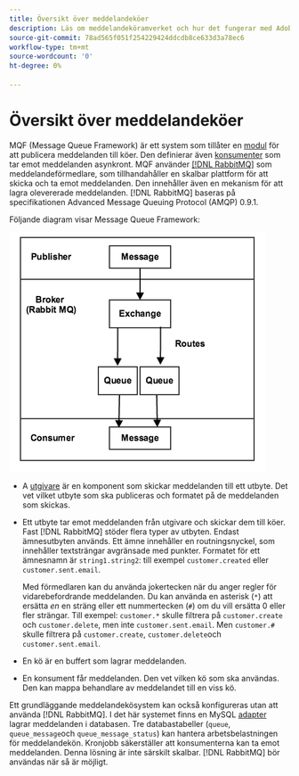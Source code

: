 ```yaml
---
title: Översikt över meddelandeköer
description: Läs om meddelandeköramverket och hur det fungerar med Adobe Commerce och Magento Open Source.
source-git-commit: 78ad565f051f254229424ddcdb8ce633d3a78ec6
workflow-type: tm+mt
source-wordcount: '0'
ht-degree: 0%

---
```



# Översikt över meddelandeköer

MQF (Message Queue Framework) är ett system som tillåter en [modul](https://glossary.magento.com/module) för att publicera meddelanden till köer. Den definierar även [konsumenter](consumers.md) som tar emot meddelanden asynkront. MQF använder [[!DNL RabbitMQ]](https://www.rabbitmq.com) som meddelandeförmedlare, som tillhandahåller en skalbar plattform för att skicka och ta emot meddelanden. Den innehåller även en mekanism för att lagra olevererade meddelanden. [!DNL RabbitMQ] baseras på specifikationen Advanced Message Queuing Protocol (AMQP) 0.9.1.

Följande diagram visar Message Queue Framework:

![Message Queue Framework](../../assets/configuration/mq-framework.png)

- A [utgivare](https://glossary.magento.com/publisher-subscriber-pattern) är en komponent som skickar meddelanden till ett utbyte. Det vet vilket utbyte som ska publiceras och formatet på de meddelanden som skickas.

- Ett utbyte tar emot meddelanden från utgivare och skickar dem till köer. Fast [!DNL RabbitMQ] stöder flera typer av utbyten. Endast ämnesutbyten används. Ett ämne innehåller en routningsnyckel, som innehåller textsträngar avgränsade med punkter. Formatet för ett ämnesnamn är `string1.string2`: till exempel `customer.created` eller `customer.sent.email`.

   Med förmedlaren kan du använda jokertecken när du anger regler för vidarebefordrande meddelanden. Du kan använda en asterisk (`*`) att ersätta _en_ en sträng eller ett nummertecken (`#`) om du vill ersätta 0 eller fler strängar. Till exempel: `customer.*` skulle filtrera på `customer.create` och `customer.delete`, men inte `customer.sent.email`. Men `customer.#` skulle filtrera på `customer.create`,  `customer.delete`och `customer.sent.email`.

- En kö är en buffert som lagrar meddelanden.

- En konsument får meddelanden. Den vet vilken kö som ska användas. Den kan mappa behandlare av meddelandet till en viss kö.

Ett grundläggande meddelandekösystem kan också konfigureras utan att använda [!DNL RabbitMQ]. I det här systemet finns en MySQL [adapter](https://glossary.magento.com/adapter) lagrar meddelanden i databasen. Tre databastabeller (`queue`, `queue_message`och `queue_message_status`) kan hantera arbetsbelastningen för meddelandekön. Kronjobb säkerställer att konsumenterna kan ta emot meddelanden. Denna lösning är inte särskilt skalbar. [!DNL RabbitMQ] bör användas när så är möjligt.
